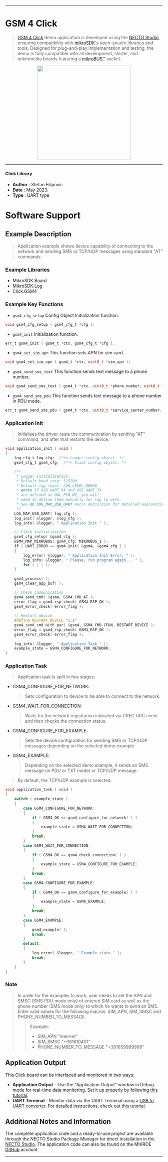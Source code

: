 
---
# GSM 4 Click

> [GSM 4 Click](https://www.mikroe.com/?pid_product=MIKROE-2388) demo application is developed using
the [NECTO Studio](https://www.mikroe.com/necto), ensuring compatibility with [mikroSDK](https://www.mikroe.com/mikrosdk)'s
open-source libraries and tools. Designed for plug-and-play implementation and testing, the demo is fully compatible with
all development, starter, and mikromedia boards featuring a [mikroBUS&trade;](https://www.mikroe.com/mikrobus) socket.

<p align="center">
  <img src="https://www.mikroe.com/?pid_product=MIKROE-2388&image=1" height=300px>
</p>

---

#### Click Library

- **Author**        : Stefan Filipovic
- **Date**          : May 2023.
- **Type**          : UART type

# Software Support

## Example Description

> Application example shows device capability of connecting to the network and sending SMS or TCP/UDP messages using standard "AT" commands.

### Example Libraries

- MikroSDK.Board
- MikroSDK.Log
- Click.GSM4

### Example Key Functions

- `gsm4_cfg_setup` Config Object Initialization function.
```c
void gsm4_cfg_setup ( gsm4_cfg_t *cfg );
```

- `gsm4_init` Initialization function.
```c
err_t gsm4_init ( gsm4_t *ctx, gsm4_cfg_t *cfg );
```

- `gsm4_set_sim_apn` This function sets APN for sim card.
```c
void gsm4_set_sim_apn ( gsm4_t *ctx, uint8_t *sim_apn );
```

- `gsm4_send_sms_text` This function sends text message to a phone number.
```c
void gsm4_send_sms_text ( gsm4_t *ctx, uint8_t *phone_number, uint8_t *sms_text );
```

- `gsm4_send_sms_pdu` This function sends text message to a phone number in PDU mode.
```c
err_t gsm4_send_sms_pdu ( gsm4_t *ctx, uint8_t *service_center_number, uint8_t *phone_number, uint8_t *sms_text );
```

### Application Init

> Initializes the driver, tests the communication by sending "AT" command, and after that restarts the device.

```c
void application_init ( void ) 
{
    log_cfg_t log_cfg;  /**< Logger config object. */
    gsm4_cfg_t gsm4_cfg;  /**< Click config object. */

    /**
     * Logger initialization.
     * Default baud rate: 115200
     * Default log level: LOG_LEVEL_DEBUG
     * @note If USB_UART_RX and USB_UART_TX
     * are defined as HAL_PIN_NC, you will
     * need to define them manually for log to work.
     * See @b LOG_MAP_USB_UART macro definition for detailed explanation.
     */
    LOG_MAP_USB_UART( log_cfg );
    log_init( &logger, &log_cfg );
    log_info( &logger, " Application Init " );

    // Click initialization.
    gsm4_cfg_setup( &gsm4_cfg );
    GSM4_MAP_MIKROBUS( gsm4_cfg, MIKROBUS_1 );
    if ( UART_ERROR == gsm4_init( &gsm4, &gsm4_cfg ) )
    {
        log_error( &logger, " Application Init Error. " );
        log_info( &logger, " Please, run program again... " );
        for ( ; ; );
    }
    
    gsm4_process( );
    gsm4_clear_app_buf( );

    // Check communication
    gsm4_send_cmd( &gsm4, GSM4_CMD_AT );
    error_flag = gsm4_rsp_check( GSM4_RSP_OK );
    gsm4_error_check( error_flag );
    
    // Restart device
    #define RESTART_DEVICE "1,1"
    gsm4_send_cmd_with_par( &gsm4, GSM4_CMD_CFUN, RESTART_DEVICE );
    error_flag = gsm4_rsp_check( GSM4_RSP_OK );
    gsm4_error_check( error_flag );
    
    log_info( &logger, " Application Task " );
    example_state = GSM4_CONFIGURE_FOR_NETWORK;
}
```

### Application Task

> Application task is split in few stages:
 - GSM4_CONFIGURE_FOR_NETWORK: 
   > Sets configuration to device to be able to connect to the network.
 - GSM4_WAIT_FOR_CONNECTION: 
   > Waits for the network registration indicated via CREG URC event and then checks the connection status.
 - GSM4_CONFIGURE_FOR_EXAMPLE:
   > Sets the device configuration for sending SMS or TCP/UDP messages depending on the selected demo example.
 - GSM4_EXAMPLE:
   > Depending on the selected demo example, it sends an SMS message (in PDU or TXT mode) or TCP/UDP message.
> By default, the TCP/UDP example is selected.

```c
void application_task ( void ) 
{
    switch ( example_state )
    {
        case GSM4_CONFIGURE_FOR_NETWORK:
        {
            if ( GSM4_OK == gsm4_configure_for_network( ) )
            {
                example_state = GSM4_WAIT_FOR_CONNECTION;
            }
            break;
        }
        case GSM4_WAIT_FOR_CONNECTION:
        {
            if ( GSM4_OK == gsm4_check_connection( ) )
            {
                example_state = GSM4_CONFIGURE_FOR_EXAMPLE;
            }
            break;
        }
        case GSM4_CONFIGURE_FOR_EXAMPLE:
        {
            if ( GSM4_OK == gsm4_configure_for_example( ) )
            {
                example_state = GSM4_EXAMPLE;
            }
            break;
        }
        case GSM4_EXAMPLE:
        {
            gsm4_example( );
            break;
        }
        default:
        {
            log_error( &logger, " Example state." );
            break;
        }
    }
}
```

### Note

> In order for the examples to work, user needs to set the APN and SMSC (SMS PDU mode only)
of entered SIM card as well as the phone number (SMS mode only) to which he wants to send an SMS.
Enter valid values for the following macros: SIM_APN, SIM_SMSC and PHONE_NUMBER_TO_MESSAGE.
> > Example: 
> > - SIM_APN "internet"
> > - SIM_SMSC "+381610401"
> > - PHONE_NUMBER_TO_MESSAGE "+381659999999"


## Application Output

This Click board can be interfaced and monitored in two ways:
- **Application Output** - Use the "Application Output" window in Debug mode for real-time data monitoring.
Set it up properly by following [this tutorial](https://www.youtube.com/watch?v=ta5yyk1Woy4).
- **UART Terminal** - Monitor data via the UART Terminal using
a [USB to UART converter](https://www.mikroe.com/click/interface/usb?interface*=uart,uart). For detailed instructions,
check out [this tutorial](https://help.mikroe.com/necto/v2/Getting%20Started/Tools/UARTTerminalTool).

## Additional Notes and Information

The complete application code and a ready-to-use project are available through the NECTO Studio Package Manager for 
direct installation in the [NECTO Studio](https://www.mikroe.com/necto). The application code can also be found on
the MIKROE [GitHub](https://github.com/MikroElektronika/mikrosdk_click_v2) account.

---
